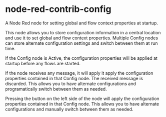 # node-red-contrib-config
A Node Red node for setting global and flow context properties at startup.

This node allows you to store configuration information in a central location
and use it to set global and flow context properties.  Multiple Config nodes
can store alternate configuration settings and switch between them at run time.

If the Config node is Active, the configuration properties will be applied at 
startup before any flows are started.

If the node receives any message, it will apply it apply the configuration properties 
contained in that Config node. The received message is discarded. This allows you to 
have alternate configurations and programatically switch between them as needed.

Pressing the button on the left side of the node will apply the configuration properties
contained in that Config node.  This allows you to have alternate configurations
and manually switch between them as needed.
